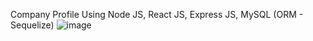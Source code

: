 Company Profile Using Node JS, React JS, Express JS, MySQL (ORM - Sequelize)
![image](https://user-images.githubusercontent.com/62635335/210591230-6c5ce90c-a603-4d8a-ac5f-266cb6e4513a.png)
